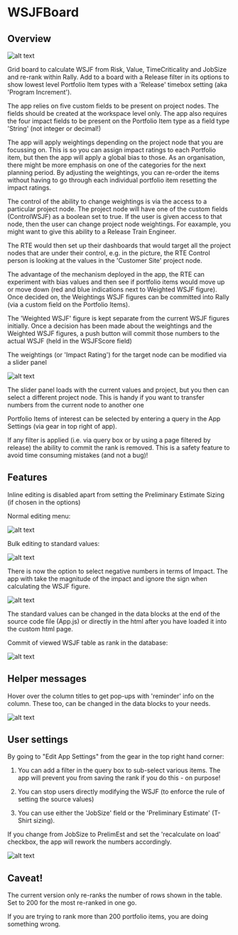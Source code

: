 WSJFBoard
=========================

## Overview

![alt text](https://github.com/nikantonelli/WSJFBoard/blob/FiveVariable/images/allcolumns.png)

Grid board to calculate WSJF from Risk, Value, TimeCriticality and JobSize and re-rank within Rally.  Add to a board with a Release filter in its options to show lowest level Portfolio Item types with a 'Release' timebox setting (aka 'Program Increment').

The app relies on five custom fields to be present on project nodes. The fields should be created at the workspace level only. The app also requires the four impact fields to be present on the Portfolio Item type as a field type 'String' (not integer or decimal!)

The app will apply weightings depending on the project node that you are focussing on. This is so you can assign impact ratings to each Portfolio item, but then the app will apply a global bias to those. As an organisation, there might be more emphasis on one of the categories for the next planning period. By adjusting the weightings, you can re-order the items without having to go through each individual portfolio item resetting the impact ratings.

The control of the ability to change weightings is via the access to a particular project node. The project node will have one of the custom fields (ControlWSJF) as a boolean set to true. If the user is given access to that node, then the user can change project node weightings. For eaxample, you might want to give this ability to a Release Train Engineer.

The RTE would then set up their dashboards that would target all the project nodes that are under their control, e.g. in the picture, the RTE Control person is looking at the values in the 'Customer Site' project node.

The advantage of the mechanism deployed in the app, the RTE can experiment with bias values and then see if portfolio items would move up or move down (red and blue indications next to Weighted WSJF figure). Once decided on, the Weightings WSJF figures can be committed into Rally (via a custom field on the Portfolio Items).

The 'Weighted WSJF' figure is kept separate from the current WSJF figures initially. Once a decision has been made about the weightings and the Weighted WSJF figures, a push button will commit those numbers to the actual WSJF (held in the WSJFScore field)

The weightings (or 'Impact Rating') for the target node can be modified via a slider panel

![alt text](https://github.com/nikantonelli/WSJFBoard/blob/FiveVariable/images/sliders.png)

The slider panel loads with the current values and project, but you then can select a different project node. This is handy if you want to transfer numbers from the current node to another one

Portfolio Items of interest can be selected by entering a query in the App Settings (via gear in top right of app).

If any filter is applied (i.e. via query box or by using a page filtered by release) the ability to commit the rank is removed. This is a safety feature to avoid time consuming mistakes (and not a bug)!


## Features

Inline editing is disabled apart from setting the Preliminary Estimate Sizing (if chosen in the options)

Normal editing menu:

![alt text](https://github.com/nikantonelli/WSJFBoard/blob/FiveVariable/images/normal%20edit%20menu.jpg)

Bulk editing to standard values:

![alt text](https://github.com/nikantonelli/WSJFBoard/blob/FiveVariable/images/Bulk%20edit%20menu.png)

There is now the option to select negative numbers in terms of Impact. The app with take the magnitude of the impact and ignore the sign when calculating the WSJF figure.

![alt text](https://github.com/nikantonelli/WSJFBoard/blob/FiveVariable/images/fibonacci.png)

The standard values can be changed in the data blocks at the end of the source code file (App.js) or directly in the html after you have loaded it into the custom html page.

Commit of viewed WSJF table as rank in the database:

![alt text](https://github.com/nikantonelli/WSJFBoard/blob/FiveVariable/images/set%20global%20rank.jpg)


## Helper messages

Hover over the column titles to get pop-ups with 'reminder' info on the column. These too, can be changed in the data blocks to your needs.

![alt text](https://github.com/nikantonelli/WSJFBoard/blob/FiveVariable/images/hoverhelp.png)

## User settings

By going to "Edit App Settings" from the gear in the top right hand corner:

1. You can add a filter in the query box to sub-select various items. The app will prevent you from saving the rank if you do this - on purpose!

2. You can stop users directly modifying the WSJF (to enforce the rule of setting the source values)

3. You can use either the 'JobSize' field or the 'Preliminary Estimate' (T-Shirt sizing).

If you change from JobSize to PrelimEst and set the 'recalculate on load' checkbox, the app will rework the numbers accordingly.

![alt text](https://github.com/nikantonelli/WSJFBoard/blob/FiveVariable/images/options.png)


## Caveat!

The current version only re-ranks the number of rows shown in the table. Set to 200 for the most re-ranked in one go.

If you are trying to rank more than 200 portfolio items, you are doing something wrong.

